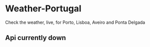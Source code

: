 # Weather-Portugal
Check the weather, live, for Porto, Lisboa, Aveiro and Ponta Delgada

## Api currently down
